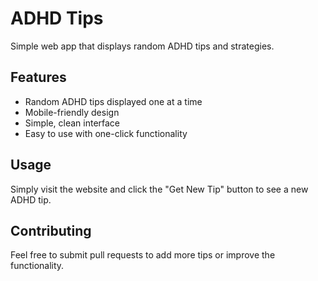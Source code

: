 # ADHD Tips
Simple web app that displays random ADHD tips and strategies.

## Features
- Random ADHD tips displayed one at a time
- Mobile-friendly design
- Simple, clean interface
- Easy to use with one-click functionality

## Usage
Simply visit the website and click the "Get New Tip" button to see a new ADHD tip.

## Contributing
Feel free to submit pull requests to add more tips or improve the functionality.